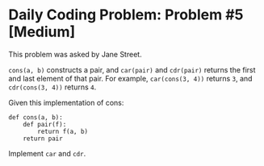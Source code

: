 # Daily Coding Problem: Problem #5 [Medium]

This problem was asked by Jane Street.

`cons(a, b)` constructs a pair, and `car(pair)` and `cdr(pair)` returns the first and last element of that pair. For example, `car(cons(3, 4))` returns `3`, and `cdr(cons(3, 4))` returns `4`.

Given this implementation of cons:
```
def cons(a, b):
    def pair(f):
        return f(a, b)
    return pair
```
Implement `car` and `cdr`.